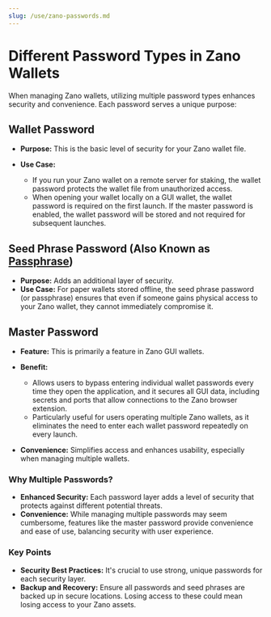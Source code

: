 ```yaml
---
slug: /use/zano-passwords.md
---
```


# Different Password Types in Zano Wallets

When managing Zano wallets, utilizing multiple password types enhances security and convenience. Each password serves a unique purpose:

## Wallet Password

- **Purpose:** This is the basic level of security for your Zano wallet file.
- **Use Case:**

  - If you run your Zano wallet on a remote server for staking, the wallet password protects the wallet file from unauthorized access.
  - When opening your wallet locally on a GUI wallet, the wallet password is required on the first launch. If the master password is enabled, the wallet password will be stored and not required for subsequent launches.

## Seed Phrase Password (Also Known as [Passphrase](/docs/use/seed-phrase))

- **Purpose:** Adds an additional layer of security.
- **Use Case:** For paper wallets stored offline, the seed phrase password (or passphrase) ensures that even if someone gains physical access to your Zano wallet, they cannot immediately compromise it.

## Master Password

- **Feature:** This is primarily a feature in Zano GUI wallets.
- **Benefit:**

  - Allows users to bypass entering individual wallet passwords every time they open the application, and it secures all GUI data, including secrets and ports that allow connections to the Zano browser extension.
  - Particularly useful for users operating multiple Zano wallets, as it eliminates the need to enter each wallet password repeatedly on every launch.
- **Convenience:** Simplifies access and enhances usability, especially when managing multiple wallets.

### Why Multiple Passwords?

- **Enhanced Security:** Each password layer adds a level of security that protects against different potential threats.
- **Convenience:** While managing multiple passwords may seem cumbersome, features like the master password provide convenience and ease of use, balancing security with user experience.

### Key Points

- **Security Best Practices:** It's crucial to use strong, unique passwords for each security layer.
- **Backup and Recovery:** Ensure all passwords and seed phrases are backed up in secure locations. Losing access to these could mean losing access to your Zano assets.
